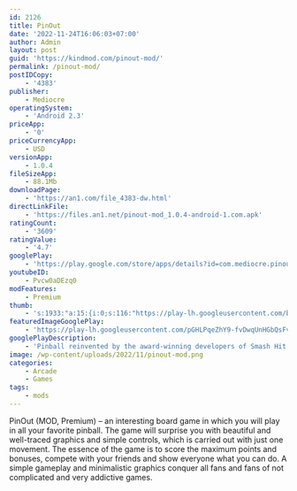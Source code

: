 ```yaml
---
id: 2126
title: PinOut
date: '2022-11-24T16:06:03+07:00'
author: Admin
layout: post
guid: 'https://kindmod.com/pinout-mod/'
permalink: /pinout-mod/
postIDCopy:
    - '4383'
publisher:
    - Mediocre
operatingSystem:
    - 'Android 2.3'
priceApp:
    - '0'
priceCurrencyApp:
    - USD
versionApp:
    - 1.0.4
fileSizeApp:
    - 88.1Mb
downloadPage:
    - 'https://an1.com/file_4383-dw.html'
directLinkFile:
    - 'https://files.an1.net/pinout-mod_1.0.4-android-1.com.apk'
ratingCount:
    - '3609'
ratingValue:
    - '4.7'
googlePlay:
    - 'https://play.google.com/store/apps/details?id=com.mediocre.pinout'
youtubeID:
    - Pvcw0aDEzq0
modFeatures:
    - Premium
thumb:
    - 's:1933:"a:15:{i:0;s:116:"https://play-lh.googleusercontent.com/bm190qT-Qxg0ZjF1c84O7_cvL1RmDVF1V3Tr75kJaKGtCXOzM3As0pcujmmgerGiVTMa=w526-h296";i:1;s:115:"https://play-lh.googleusercontent.com/N1lRenoLQOTG_9GQnIYNuYLl7tGdIyBITIVtIcTEyrWCMjywS90bFGDNek99JsvhGmg=w526-h296";i:2;s:114:"https://play-lh.googleusercontent.com/vK6-Ahg2O9M3uU8VclWsw6XOuO6GsX0C-TBfUB9FFQcGSejlbiV17KSqd7jTuGBhMw=w526-h296";i:3;s:116:"https://play-lh.googleusercontent.com/mKOHucuiwIt6c3AjPvpY_Hprk2iy_cOr26EqnXWj7N9I5YrpDVebtWrkZTcWFkGHLhdW=w526-h296";i:4;s:115:"https://play-lh.googleusercontent.com/SEQyxEe31PUEyD_8KkrYiHC8EO4oopBrkanG4Fr77WRpHAneQP3hn8CG4LLp7F0tg8M=w526-h296";i:5;s:115:"https://play-lh.googleusercontent.com/xPl43CW8B9tUWIGjjl4urj1uTsa34Ke2rdI7kDfztxmBMKb7mwD1Gol83CP6KrccODo=w526-h296";i:6;s:115:"https://play-lh.googleusercontent.com/jus1JlNuhW_cFcOX_j4KixRuW1SsaKAO06qumAV4ZN_hqGQtkY_D_uvP2o6K3gQOAnA=w526-h296";i:7;s:115:"https://play-lh.googleusercontent.com/CUnEexGNbaQsA0dJhqb8-sBsN3NQiWCM66hL8aucSpvE0QaRWVegLq4NF7pvHy5Mekk=w526-h296";i:8;s:115:"https://play-lh.googleusercontent.com/tFie6I2UuEIKlqBrjH9d5GX9E2jlptooE0K5SGZPcD5zCppyNO-obiQ5gz7dUhMf4_Y=w526-h296";i:9;s:116:"https://play-lh.googleusercontent.com/HFU_s2jIqP_kDpOoLl2b04AX49VZmETghJcwKjQYvC09INcXaBelD7Kn1spBWoYcJIpB=w526-h296";i:10;s:116:"https://play-lh.googleusercontent.com/_G6BzixHrlEi1cakOPygGF7Pz5BrvFozG6KWpSQwYGuq5f6hNTPdHEdu-dmFcODK5ykt=w526-h296";i:11;s:116:"https://play-lh.googleusercontent.com/KPPUFdLzj4YpzvmqCpYCplzk5uOwOscX5QYi6AZ3m8CFTPP6Nh0jTmBKff5V__vM9OtK=w526-h296";i:12;s:114:"https://play-lh.googleusercontent.com/HKEh2U5j5jVZaYX32kKCLxUW61gYvAVFZIQKDABfSP_PR_6nV0dND7filx8NX0S8IQ=w526-h296";i:13;s:114:"https://play-lh.googleusercontent.com/JnPGW0MUyhCdYfNDuP3UAmwFal7n5zWzW5LxBZi-CcbMgHrbg9C2kH-KA5to3N6owg=w526-h296";i:14;s:114:"https://play-lh.googleusercontent.com/MsD70AFZv7AEaBteOkA0ynMPMjiInTv4qhek7PvyByjLuV-h-cC8ywdHaTCbnpYVWA=w526-h296";}";'
featuredImageGooglePlay:
    - 'https://play-lh.googleusercontent.com/pGHLPqeZhY9-fvDwqUnHGbQsFv3ABeXHJZGxePxsdZ2gYFgH9dr5KoFY6dO1J3DQsg'
googlePlayDescription:
    - 'Pinball reinvented by the award-winning developers of Smash Hit and Does not Commute! Race against time in a continuous journey through this mysterious canyon of pulsating lights and throbbing retro wave beats. The classic pinball mechanic remodeled into a breathtaking arcade experience."PinOut is a super smart, beautifully designed pinball game" – Wired."Stop everything and play PinOut" – EuroGamer.'
image: /wp-content/uploads/2022/11/pinout-mod.png
categories:
    - Arcade
    - Games
tags:
    - mods
---
```


PinOut (MOD, Premium) – an interesting board game in which you will play in all your favorite pinball. The game will surprise you with beautiful and well-traced graphics and simple controls, which is carried out with just one movement. The essence of the game is to score the maximum points and bonuses, compete with your friends and show everyone what you can do. A simple gameplay and minimalistic graphics conquer all fans and fans of not complicated and very addictive games.